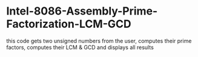 # Intel-8086-Assembly-Prime-Factorization-LCM-GCD
this code gets two unsigned numbers from the user, computes their prime factors, computes their LCM &amp; GCD and displays all results
